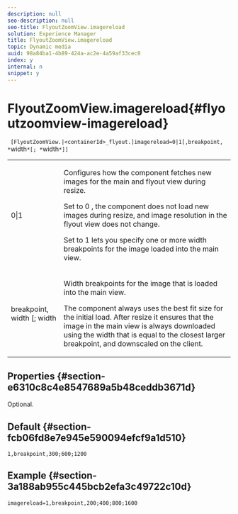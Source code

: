 ```yaml
---
description: null
seo-description: null
seo-title: FlyoutZoomView.imagereload
solution: Experience Manager
title: FlyoutZoomView.imagereload
topic: Dynamic media
uuid: 98a84ba1-4b89-424a-ac2e-4a59af33cec0
index: y
internal: n
snippet: y
---
```


# FlyoutZoomView.imagereload{#flyoutzoomview-imagereload}

 ` [FlyoutZoomView.|<containerId>_flyout.]imagereload=0|1[,breakpoint, *`width`*[; *`width`*]]`

<table id="table_7DA232CB62134078B788B9AB1452F363"> 
 <tbody> 
  <tr> 
   <td colname="col1"> <p> <span class="codeph"> 0|1 </span> </p> </td> 
   <td colname="col2"> <p> Configures how the component fetches new images for the main and flyout view during resize. </p> <p>Set to <span class="codeph"> 0 </span>, the component does not load new images during resize, and image resolution in the flyout view does not change. </p> <p>Set to <span class="codeph"> 1 </span> lets you specify one or more width breakpoints for the image loaded into the main view. </p> </td> 
  </tr> 
  <tr> 
   <td colname="col1"> <p> <span class="codeph"> breakpoint, <span class="varname"> width </span>[; <span class="varname"> width </span> </span> </p> </td> 
   <td colname="col2"> <p>Width breakpoints for the image that is loaded into the main view. </p> <p>The component always uses the best fit size for the initial load. After resize it ensures that the image in the main view is always downloaded using the width that is equal to the closest larger breakpoint, and downscaled on the client. </p> </td> 
  </tr> 
 </tbody> 
</table>

## Properties {#section-e6310c8c4e8547689a5b48ceddb3671d}

Optional.

## Default {#section-fcb06fd8e7e945e590094efcf9a1d510}

`1,breakpoint,300;600;1200`

## Example {#section-3a188ab955c445bcb2efa3c49722c10d}

`imagereload=1,breakpoint,200;400;800;1600` 
